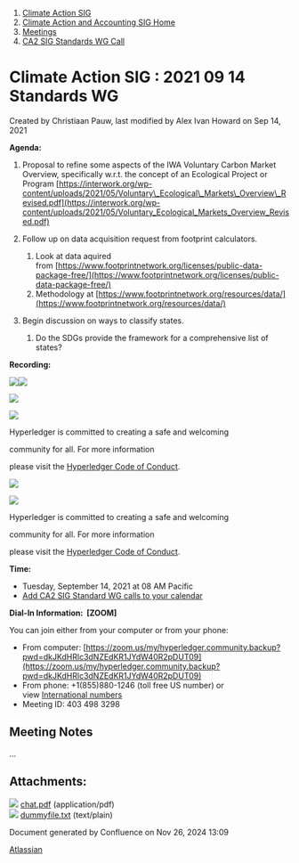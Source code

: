 1. [Climate Action SIG](index.html)
2. [Climate Action and Accounting SIG Home](Climate-Action-and-Accounting-SIG-Home_19005445.html)
3. [Meetings](Meetings_19005583.html)
4. [CA2 SIG Standards WG Call](CA2-SIG-Standards-WG-Call_19007176.html)

# Climate Action SIG : 2021 09 14 Standards WG

Created by Christiaan Pauw, last modified by Alex Ivan Howard on Sep 14, 2021

**Agenda:**

1. Proposal to refine some aspects of the IWA Voluntary Carbon Market Overview, specifically w.r.t. the concept of an Ecological Project or Program [https://interwork.org/wp-content/uploads/2021/05/Voluntary\_Ecological\_Markets\_Overview\_Revised.pdf](https://interwork.org/wp-content/uploads/2021/05/Voluntary_Ecological_Markets_Overview_Revised.pdf)
2. Follow up on data acquisition request from footprint calculators. 
   
   1. Look at data aquired from [https://www.footprintnetwork.org/licenses/public-data-package-free/](https://www.footprintnetwork.org/licenses/public-data-package-free/)
   2. Methodology at [https://www.footprintnetwork.org/resources/data/](https://www.footprintnetwork.org/resources/data/)
3. Begin discussion on ways to classify states.
   
   1. Do the SDGs provide the framework for a comprehensive list of states?

**Recording:**

[![](attachments/thumbnails/19008248/19008278)](attachments/19008248/19008278.pdf)![](plugins/servlet/confluence/placeholder/unknown-attachment)

![](https://wiki.hyperledger.org/download/attachments/29034696/Antitrustnotice.png?version=1&modificationDate=1581695654000&api=v2)

![](https://wiki.hyperledger.org/download/attachments/2392771/welcome.png?version=2&modificationDate=1572450107000&api=v2)

Hyperledger is committed to creating a safe and welcoming

community for all. For more information

please visit the [Hyperledger Code of Conduct](https://lf-hyperledger.atlassian.net/wiki/display/HYP/Hyperledger+Code+of+Conduct).

![](https://wiki.hyperledger.org/download/attachments/29034696/Antitrustnotice.png?version=1&modificationDate=1581695654000&api=v2)

![](https://wiki.hyperledger.org/download/attachments/2392771/welcome.png?version=2&modificationDate=1572450107000&api=v2)

Hyperledger is committed to creating a safe and welcoming

community for all. For more information

please visit the [Hyperledger Code of Conduct](https://lf-hyperledger.atlassian.net/wiki/display/HYP/Hyperledger+Code+of+Conduct).

**Time:**

- Tuesday, September 14, 2021 at 08 AM Pacific
- [Add CA2 SIG Standard WG calls to your calendar](https://lists.hyperledger.org/g/climate-sig/ics/invite.ics?repeatid=36679)

**Dial-In Information:  \[ZOOM]**

You can join either from your computer or from your phone:

- From computer: [https://zoom.us/my/hyperledger.community.backup?pwd=dkJKdHRlc3dNZEdKR1JYdW40R2pDUT09](https://zoom.us/my/hyperledger.community.backup?pwd=dkJKdHRlc3dNZEdKR1JYdW40R2pDUT09)
- From phone: +1(855)880-1246 (toll free US number) or view [International numbers](https://zoom.us/u/bAaJoyznp)
- Meeting ID: 403 498 3298

## **Meeting Notes**

...

## Attachments:

![](images/icons/bullet_blue.gif) [chat.pdf](attachments/19008248/19008278.pdf) (application/pdf)  
![](images/icons/bullet_blue.gif) [dummyfile.txt](attachments/19008248/19008279.txt) (text/plain)

Document generated by Confluence on Nov 26, 2024 13:09

[Atlassian](http://www.atlassian.com/)
